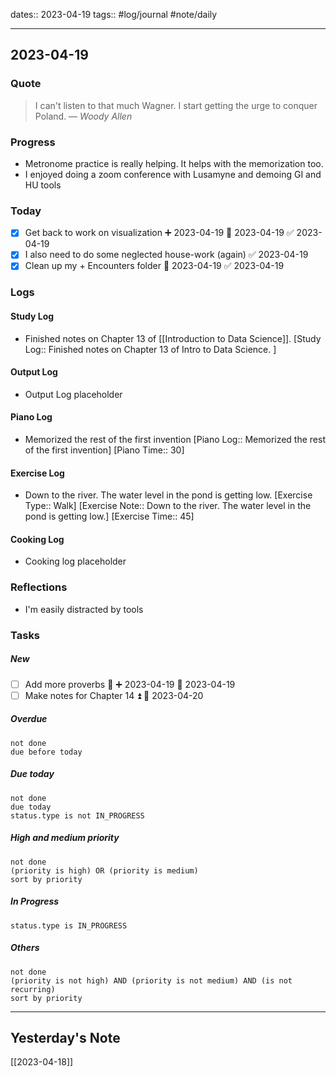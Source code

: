 dates:: 2023-04-19
tags:: #log/journal #note/daily 

---
## 2023-04-19

### Quote

> I can't listen to that much Wagner. I start getting the urge to conquer Poland.
> — <cite>Woody Allen</cite>

### Progress

- Metronome practice is really helping. It helps with the memorization too.
- I enjoyed doing a zoom conference with Lusamyne and demoing GI and HU tools

### Today

- [x] Get back to work on visualization ➕ 2023-04-19 📅 2023-04-19 ✅ 2023-04-19
- [x] I also need to do some neglected house-work (again) ✅ 2023-04-19
- [x] Clean up my + Encounters folder 🛫 2023-04-19 ✅ 2023-04-19

### Logs

#### Study Log

- Finished notes on Chapter 13 of [[Introduction to Data Science]].  [Study Log:: Finished notes on Chapter 13 of Intro to Data Science. ]

#### Output Log

- Output Log placeholder

#### Piano Log

- Memorized the rest of the first invention [Piano Log:: Memorized the rest of the first invention]  [Piano Time:: 30] 

#### Exercise Log

- Down to the  river. The water level in the pond is getting low. [Exercise Type:: Walk]  [Exercise Note:: Down to the  river. The water level in the pond is getting low.]  [Exercise Time:: 45]

#### Cooking Log

- Cooking log placeholder


### Reflections

- I'm easily distracted by tools

### Tasks

##### New

- [ ] Add more proverbs 🔽 ➕ 2023-04-19 🛫 2023-04-19
- [ ] Make notes for Chapter 14 ⏫ 🛫 2023-04-20

##### Overdue

```tasks
not done
due before today
```


##### Due today

```tasks
not done
due today
status.type is not IN_PROGRESS
```

##### High and medium priority

```tasks
not done
(priority is high) OR (priority is medium)
sort by priority
```

##### In Progress

```tasks
status.type is IN_PROGRESS
```

##### Others


```tasks
not done
(priority is not high) AND (priority is not medium) AND (is not recurring)
sort by priority
```


---
## Yesterday's Note

[[2023-04-18]]


